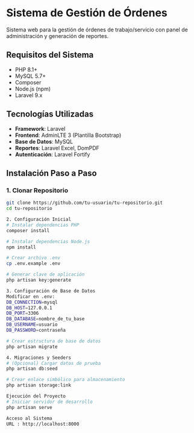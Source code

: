# Sistema de Gestión de Órdenes

Sistema web para la gestión de órdenes de trabajo/servicio con panel de administración y generación de reportes.

## Requisitos del Sistema
- PHP 8.1+
- MySQL 5.7+
- Composer
- Node.js (npm)
- Laravel 9.x

## Tecnologías Utilizadas
- **Framework**: Laravel
- **Frontend**: AdminLTE 3 (Plantilla Bootstrap)
- **Base de Datos**: MySQL
- **Reportes**: Laravel Excel, DomPDF
- **Autenticación**: Laravel Fortify

## Instalación Paso a Paso

### 1. Clonar Repositorio
```bash
git clone https://github.com/tu-usuario/tu-repositorio.git
cd tu-repositorio

2. Configuración Inicial
# Instalar dependencias PHP
composer install

# Instalar dependencias Node.js
npm install

# Crear archivo .env
cp .env.example .env

# Generar clave de aplicación
php artisan key:generate

3. Configuración de Base de Datos
Modificar en .env:
DB_CONNECTION=mysql
DB_HOST=127.0.0.1
DB_PORT=3306
DB_DATABASE=nombre_de_tu_base
DB_USERNAME=usuario
DB_PASSWORD=contraseña

# Crear estructura de base de datos
php artisan migrate

4. Migraciones y Seeders
# (Opcional) Cargar datos de prueba
php artisan db:seed

# Crear enlace simbólico para almacenamiento
php artisan storage:link

Ejecución del Proyecto
# Iniciar servidor de desarrollo
php artisan serve

Acceso al Sistema
URL : http://localhost:8000